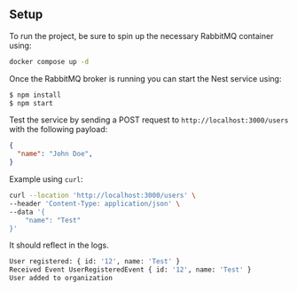 ## Setup

To run the project, be sure to spin up the necessary RabbitMQ container using:

````bash
docker compose up -d
````

Once the RabbitMQ broker is running you can start the Nest service using:

```bash
$ npm install
$ npm start
```

Test the service by sending a POST request to `http://localhost:3000/users` with the following payload:

```json
{
  "name": "John Doe",
}
```

Example using `curl`:

```bash
curl --location 'http://localhost:3000/users' \
--header 'Content-Type: application/json' \
--data '{
    "name": "Test"
}'
```

It should reflect in the logs.

```bash
User registered: { id: '12', name: 'Test' }
Received Event UserRegisteredEvent { id: '12', name: 'Test' }
User added to organization

```